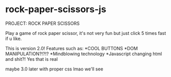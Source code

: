 # rock-paper-scissors-js
PROJECT: ROCK PAPER SCISSORS

Play a game of rock paper scissor, it's not very fun but just click 5 times fast if u like.

This is version 2.0! Features such as:
*COOL BUTTONS
*DOM MANIPULATION?!?!?
*Mindblowing technology
*Javascript changing html and shit?! Yes that is real

maybe 3.0 later with proper css lmao we'll see